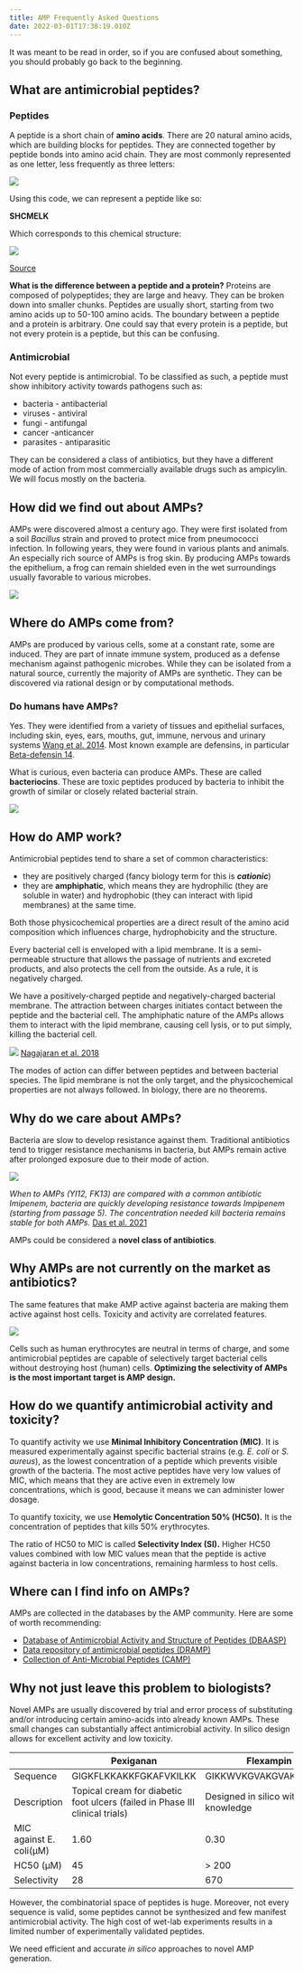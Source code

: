 ```yaml
---
title: AMP Frequently Asked Questions
date: 2022-03-01T17:38:19.010Z
---
```

It was meant to be read in order, so if you are confused about something, you should probably go back to the beginning. 

## What are antimicrobial peptides?

### Peptides

A peptide is a short chain of **amino acids**. 
There are 20 natural amino acids, which are building blocks for peptides. They are connected together by peptide bonds into amino acid chain. They are most commonly represented as one letter, less frequently as three letters:
	

![](https://github.com/szymczakpau/starter-hugo-academic/blob/master/content/post/AMP%20Frequently%20Asked%20Questions%20/aminoacids.png?raw=true)

Using this code, we can represent a peptide like so:

**SHCMELK**

Which corresponds to this chemical structure:

![](https://github.com/szymczakpau/starter-hugo-academic/blob/master/content/post/AMP%20Frequently%20Asked%20Questions%20/peptideexample.png?raw=true)

[Source](https://employees.csbsju.edu/cschaller/Principles%20Chem/imf/SPbiomolecule.htm) 

**What is the difference between a peptide and a protein?** Proteins are composed of polypeptides; they are large and heavy. They can be broken down into smaller chunks. 
Peptides are usually short, starting from two amino acids up to 50-100 amino acids. The boundary between a peptide and a protein is arbitrary. 
One could say that every protein is a peptide, but not every protein is a peptide, but this can be confusing. 

### Antimicrobial

Not every peptide is antimicrobial. To be classified as such, a peptide must show inhibitory activity towards pathogens such as:

* bacteria - antibacterial
* viruses - antiviral
* fungi - antifungal 
* cancer -anticancer
* parasites - antiparasitic 

They can be considered a class of antibiotics, but they have a different mode of action from most commercially available drugs such as ampicylin. We will focus mostly on the bacteria. 

## How did we find out about AMPs?

AMPs were discovered almost a century ago. They were first isolated from a soil *Bacillus* strain and proved to protect mice from pneumococci infection. In following years, they were found in various plants and animals. An especially rich source of AMPs is frog skin. By producing AMPs towards the epithelium, a frog can remain shielded even in the wet surroundings usually favorable to various microbes. 

![](https://i.imgflip.com/66w25w.jpg)

## Where do AMPs come from?

AMPs are produced by various cells, some at a constant rate, some are induced. They are part of innate immune system, produced as a defense mechanism against pathogenic microbes.
While they can be isolated from a natural source, currently the majority of AMPs are synthetic. They can be discovered via rational design or by computational methods.

### Do humans have AMPs?

Yes. They were identified from a variety of tissues and epithelial surfaces, including skin, eyes, ears, mouths, gut, immune, nervous and urinary systems [Wang et al. 2014](https://pubmed.ncbi.nlm.nih.gov/24828484/). 
Most known example are defensins, in particular [Beta-defensin 14](https://dbaasp.org/peptide-card?id=53). 

What is curious, even bacteria can produce AMPs. These are called **bacteriocins**. These are toxic peptides produced by bacteria to inhibit the growth of similar or closely related bacterial strain. 

![](https://i.imgflip.com/66wd95.jpg)

## How do AMP work?

Antimicrobial peptides tend to share a set of common characteristics:

* they are positively charged (fancy biology term for this is ***cationic***)
* they are **amphiphatic**, which means they are hydrophilic (they are soluble in water) and hydrophobic (they can interact with lipid membranes) at the same time.

Both those physicochemical properties are a direct result of the amino acid composition which influences charge, hydrophobicity and the structure. 

Every bacterial cell is enveloped with a lipid membrane. It is a semi-permeable structure that allows the passage of nutrients and excreted products, and also protects the cell from the outside. As a rule, it is negatively charged. 

We have a positively-charged peptide and negatively-charged bacterial membrane. The attraction between charges initiates contact between the peptide and the bacterial cell. The amphiphatic nature of the AMPs allows them to interact with the lipid membrane, causing cell lysis, or to put simply, killing the bacterial cell.  

![](https://i.imgflip.com/67102g.jpg)
[Nagajaran et al. 2018](https://pubmed.ncbi.nlm.nih.gov/29259134/)

The modes of action can differ between peptides and between bacterial species. The lipid membrane is not the only target, and the physicochemical properties are not always followed. In biology, there are no theorems. 

## Why do we care about AMPs?

Bacteria are slow to develop resistance against them. Traditional antibiotics tend to trigger resistance mechanisms in bacteria, but AMPs remain active after prolonged exposure due to their mode of action. 

![](https://github.com/szymczakpau/starter-hugo-academic/blob/master/content/post/AMP%20Frequently%20Asked%20Questions%20/resistanceassay.png?raw=true)

*When to AMPs (YI12, FK13) are compared with a common antibiotic Imipenem, bacteria are quickly developing resistance towards Impipenem (starting from passage 5). The concentration needed kill bacteria remains stable for both AMPs.* [Das et al. 2021](https://www.nature.com/articles/s41551-021-00689-x) 

AMPs could be considered a **novel class of antibiotics**. 

## Why AMPs are not currently on the market as antibiotics?

The same features that make AMP active against bacteria are making them active against host cells. Toxicity and activity are correlated features.

![](https://i.imgflip.com/67119v.jpg)

Cells such as human erythrocytes are neutral in terms of charge, and some antimicrobial peptides are capable of selectively target bacterial cells without destroying host (human) cells. **Optimizing the selectivity of AMPs is the most important target is AMP design.** 

## How do we quantify antimicrobial activity and toxicity?

To quantify activity we use **Minimal Inhibitory Concentration (MIC)**. It is measured experimentally against specific bacterial strains (e.g. *E. coli* or *S. aureus*), as the lowest concentration of a peptide which prevents visible growth of the bacteria. The most active peptides have very low values of MIC, which means that they are active even in extremely low concentrations, which is good, because it means we can administer lower dosage. 

To quantify toxicity, we use **Hemolytic Concentration 50% (HC50).** It is the concentration of peptides that kills 50% erythrocytes. 

The ratio of HC50 to MIC is called **Selectivity Index (SI).** Higher HC50 values combined with low MIC values mean that the peptide is active against bacteria in low concentrations, remaining harmless to host cells. 

## Where can I find info on AMPs?

AMPs are collected in the databases by the AMP community. Here are some of worth recommending: 

* [Database of Antimicrobial Activity and Structure of Peptides (DBAASP)](https://dbaasp.org/)
* [Data repository of antimicrobial peptides (DRAMP)](http://dramp.cpu-bioinfor.org/)
* [Collection of Anti-Microbial Peptides (CAMP)](http://www.camp3.bicnirrh.res.in/)

## Why not just leave this problem to biologists?

Novel AMPs are usually discovered by trial and error process of substituting and/or introducing certain amino-acids into already known AMPs. These small changes can substantially affect antimicrobial activity. In silico design allows for excellent activity and low toxicity.

|                         | Pexiganan                                                                     | Flexampin                                |
| ----------------------- | ----------------------------------------------------------------------------- | ---------------------------------------- |
| Sequence                | GIGKFLKKAKKFGKAFVKILKK                                                        | GIKKWVKGVAKGVAKDLAKKIL                   |
| Description             | Topical cream for diabetic foot ulcers  (failed in Phase III clinical trials) | Designed in silico with expert knowledge |
| MIC against E. coli(µM) | 1.60                                                                          | 0.30                                     |
| HC50 (µM)               | 45                                                                            | \> 200                                   |
| Selectivity             | 28                                                                            | 670                                      |

However, the combinatorial space of peptides is huge. Moreover, not every sequence is valid, some peptides cannot be synthesized and few manifest antimicrobial activity. The high cost of wet-lab experiments results in a limited number of experimentally validated peptides. 

We need efficient and accurate *in silico* approaches to novel AMP generation.